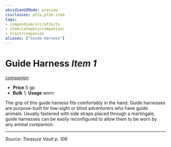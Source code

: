 ```yaml
---
obsidianUIMode: preview
cssclasses: pf2e,pf2e-item
tags:
- compendium/src/pf2e/tv
- item/category/companion/
- trait/companion
aliases: ["Guide Harness"]
---
```

# Guide Harness *Item 1*  
[companion](rules/traits/companion.md "Companion Item Trait")  

- **Price** 5 gp
- **Bulk** 1; **Usage** worn

The grip of this guide harness fits comfortably in the hand. Guide harnesses are purpose-built for low-sight or blind adventurers who have guide animals. Usually fastened with side straps placed through a martingale, guide harnesses can be easily reconfigured to allow them to be worn by any animal companion.


---
*Source: Treasure Vault p. 106*